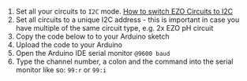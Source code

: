 1. Set all your circuits to `I2C` mode. [How to switch EZO Circuits to I2C](switch-to-i2c.md)
1. Set all circuits to a unique I2C address - this is important in case you have multiple of the same circuit type, e.g. 2x EZO pH circuit
1. Copy the code below to to your Arduino sketch
1. Upload the code to your Arduino
1. Open the Arduino IDE serial monitor `@9600 baud`
1. Type the channel number, a colon and the command into the serial monitor like so:
`99:r` or `99:i`

